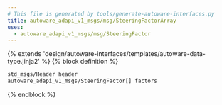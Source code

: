 ```yaml
---
# This file is generated by tools/generate-autoware-interfaces.py
title: autoware_adapi_v1_msgs/msg/SteeringFactorArray
uses:
  - autoware_adapi_v1_msgs/msg/SteeringFactor
---
```


{% extends 'design/autoware-interfaces/templates/autoware-data-type.jinja2' %}
{% block definition %}

```txt
std_msgs/Header header
autoware_adapi_v1_msgs/SteeringFactor[] factors
```

{% endblock %}
